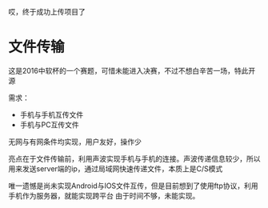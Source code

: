 哎，终于成功上传项目了
<h1>文件传输</H1>
这是2016中软杯的一个赛题，可惜未能进入决赛，不过不想白辛苦一场，特此开源

需求：
  * 手机与手机互传文件
  * 手机与PC互传文件

无网与有网条件均实现，用户友好，操作少

亮点在于文件传输前，利用声波实现手机与手机的连接。声波传递信息较少，所以用来发送server端的ip，通过局域网快速传递文件，本质上是C/S模式

唯一遗憾是尚未实现Android与IOS文件互传，但是目前想到了使用ftp协议，利用手机作为服务器，就能实现跨平台
由于时间不够，未能实现。

